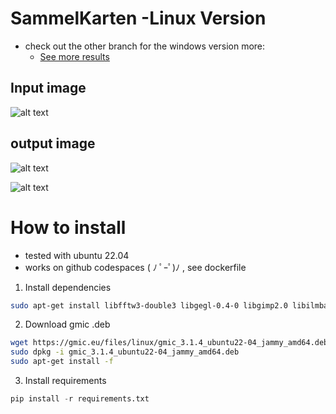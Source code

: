 # SammelKarten -Linux Version
* check out the other branch for the windows version
more:
    * <a href="https://x0x0x0me.netlify.app/sammelkarten">See more results</a>

## Input image
![alt text](https://x0x0x0me.netlify.app/static/media/in.dd498c0e445738d7b27b.bmp)

## output image 
![alt text](https://x0x0x0me.netlify.app/static/media/7.e837ef6ab5b20689e16f.png)

![alt text](https://x0x0x0me.netlify.app/static/media/1.182c5db818598749ceda.png)


# How to install 
* tested with ubuntu 22.04
* works on github codespaces ( ﾉ ﾟｰﾟ)ﾉ , see dockerfile
 
1. Install dependencies
```bash
sudo apt-get install libfftw3-double3 libgegl-0.4-0 libgimp2.0 libilmbase25 libopenexr25 libjpeg8 libopenexr25 libpng16-16 libqt5core5a libqt5gui5 libqt5widgets5 libtiff5
```

2. Download gmic .deb

```bash
wget https://gmic.eu/files/linux/gmic_3.1.4_ubuntu22-04_jammy_amd64.deb
sudo dpkg -i gmic_3.1.4_ubuntu22-04_jammy_amd64.deb
sudo apt-get install -f
```
3. Install requirements 

```python
pip install -r requirements.txt
```